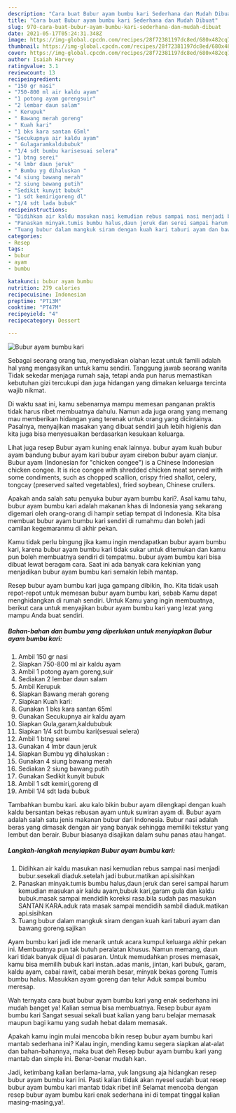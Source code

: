 ```yaml
---
description: "Cara buat Bubur ayam bumbu kari Sederhana dan Mudah Dibuat"
title: "Cara buat Bubur ayam bumbu kari Sederhana dan Mudah Dibuat"
slug: 970-cara-buat-bubur-ayam-bumbu-kari-sederhana-dan-mudah-dibuat
date: 2021-05-17T05:24:31.348Z
image: https://img-global.cpcdn.com/recipes/28f72381197dc8ed/680x482cq70/bubur-ayam-bumbu-kari-foto-resep-utama.jpg
thumbnail: https://img-global.cpcdn.com/recipes/28f72381197dc8ed/680x482cq70/bubur-ayam-bumbu-kari-foto-resep-utama.jpg
cover: https://img-global.cpcdn.com/recipes/28f72381197dc8ed/680x482cq70/bubur-ayam-bumbu-kari-foto-resep-utama.jpg
author: Isaiah Harvey
ratingvalue: 3.1
reviewcount: 13
recipeingredient:
- "150 gr nasi"
- "750-800 ml air kaldu ayam"
- "1 potong ayam gorengsuir"
- "2 lembar daun salam"
- " Kerupuk"
- " Bawang merah goreng"
- " Kuah kari"
- "1 bks kara santan 65ml"
- "Secukupnya air kaldu ayam"
- " Gulagaramkaldububuk"
- "1/4 sdt bumbu karisesuai selera"
- "1 btng serei"
- "4 lmbr daun jeruk"
- " Bumbu yg dihaluskan "
- "4 siung bawang merah"
- "2 siung bawang putih"
- "Sedikit kunyit bubuk"
- "1 sdt kemirigoreng dl"
- "1/4 sdt lada bubuk"
recipeinstructions:
- "Didihkan air kaldu masukan nasi kemudian rebus sampai nasi menjadi bubur.sesekali diaduk.setelah jadi bubur.matikan api.sisihkan"
- "Panaskan minyak.tumis bumbu halus,daun jeruk dan serei sampai harum kemudian masukan air kaldu ayam,bubuk kari,garam gula dan kaldu bubuk.masak sampai mendidih koreksi rasa.bila sudah pas masukan SANTAN KARA.aduk rata masak sampai mendidih sambil diaduk.matikan api.sisihkan"
- "Tuang bubur dalam mangkuk siram dengan kuah kari taburi ayam dan bawang goreng.sajikan"
categories:
- Resep
tags:
- bubur
- ayam
- bumbu

katakunci: bubur ayam bumbu 
nutrition: 279 calories
recipecuisine: Indonesian
preptime: "PT13M"
cooktime: "PT47M"
recipeyield: "4"
recipecategory: Dessert

---
```



![Bubur ayam bumbu kari](https://img-global.cpcdn.com/recipes/28f72381197dc8ed/680x482cq70/bubur-ayam-bumbu-kari-foto-resep-utama.jpg)

Sebagai seorang orang tua, menyediakan olahan lezat untuk famili adalah hal yang mengasyikan untuk kamu sendiri. Tanggung jawab seorang  wanita Tidak sekedar menjaga rumah saja, tetapi anda pun harus memastikan kebutuhan gizi tercukupi dan juga hidangan yang dimakan keluarga tercinta wajib nikmat.

Di waktu  saat ini, kamu sebenarnya mampu memesan panganan praktis tidak harus ribet membuatnya dahulu. Namun ada juga orang yang memang mau memberikan hidangan yang terenak untuk orang yang dicintainya. Pasalnya, menyajikan masakan yang dibuat sendiri jauh lebih higienis dan kita juga bisa menyesuaikan berdasarkan kesukaan keluarga. 

Lihat juga resep Bubur ayam kuning enak lainnya. bubur ayam kuah bubur ayam bandung bubur ayam kari bubur ayam cirebon bubur ayam cianjur. Bubur ayam (Indonesian for &#34;chicken congee&#34;) is a Chinese Indonesian chicken congee. It is rice congee with shredded chicken meat served with some condiments, such as chopped scallion, crispy fried shallot, celery, tongcay (preserved salted vegetables), fried soybean, Chinese crullers.

Apakah anda salah satu penyuka bubur ayam bumbu kari?. Asal kamu tahu, bubur ayam bumbu kari adalah makanan khas di Indonesia yang sekarang digemari oleh orang-orang di hampir setiap tempat di Indonesia. Kita bisa membuat bubur ayam bumbu kari sendiri di rumahmu dan boleh jadi camilan kegemaranmu di akhir pekan.

Kamu tidak perlu bingung jika kamu ingin mendapatkan bubur ayam bumbu kari, karena bubur ayam bumbu kari tidak sukar untuk ditemukan dan kamu pun boleh membuatnya sendiri di tempatmu. bubur ayam bumbu kari bisa dibuat lewat beragam cara. Saat ini ada banyak cara kekinian yang menjadikan bubur ayam bumbu kari semakin lebih mantap.

Resep bubur ayam bumbu kari juga gampang dibikin, lho. Kita tidak usah repot-repot untuk memesan bubur ayam bumbu kari, sebab Kamu dapat menghidangkan di rumah sendiri. Untuk Kamu yang ingin membuatnya, berikut cara untuk menyajikan bubur ayam bumbu kari yang lezat yang mampu Anda buat sendiri.

<!--inarticleads1-->

##### Bahan-bahan dan bumbu yang diperlukan untuk menyiapkan Bubur ayam bumbu kari:

1. Ambil 150 gr nasi
1. Siapkan 750-800 ml air kaldu ayam
1. Ambil 1 potong ayam goreng,suir
1. Sediakan 2 lembar daun salam
1. Ambil  Kerupuk
1. Siapkan  Bawang merah goreng
1. Siapkan  Kuah kari:
1. Gunakan 1 bks kara santan 65ml
1. Gunakan Secukupnya air kaldu ayam
1. Siapkan  Gula,garam,kaldububuk
1. Siapkan 1/4 sdt bumbu kari(sesuai selera)
1. Ambil 1 btng serei
1. Gunakan 4 lmbr daun jeruk
1. Siapkan  Bumbu yg dihaluskan :
1. Gunakan 4 siung bawang merah
1. Sediakan 2 siung bawang putih
1. Gunakan Sedikit kunyit bubuk
1. Ambil 1 sdt kemiri,goreng dl
1. Ambil 1/4 sdt lada bubuk


Tambahkan bumbu kari. aku kalo bikin bubur ayam dilengkapi dengan kuah kaldu bersantan bekas rebusan ayam untuk suwiran ayam di. Bubur ayam adalah salah satu jenis makanan bubur dari Indonesia. Bubur nasi adalah beras yang dimasak dengan air yang banyak sehingga memiliki tekstur yang lembut dan berair. Bubur biasanya disajikan dalam suhu panas atau hangat. 

<!--inarticleads2-->

##### Langkah-langkah menyiapkan Bubur ayam bumbu kari:

1. Didihkan air kaldu masukan nasi kemudian rebus sampai nasi menjadi bubur.sesekali diaduk.setelah jadi bubur.matikan api.sisihkan
1. Panaskan minyak.tumis bumbu halus,daun jeruk dan serei sampai harum kemudian masukan air kaldu ayam,bubuk kari,garam gula dan kaldu bubuk.masak sampai mendidih koreksi rasa.bila sudah pas masukan SANTAN KARA.aduk rata masak sampai mendidih sambil diaduk.matikan api.sisihkan
1. Tuang bubur dalam mangkuk siram dengan kuah kari taburi ayam dan bawang goreng.sajikan


Ayam bumbu kari jadi ide menarik untuk acara kumpul keluarga akhir pekan ini. Membuatnya pun tak butuh peralatan khusus. Namun memang, daun kari tidak banyak dijual di pasaran. Untuk memudahkan proses memasak, kamu bisa memilih bubuk kari instan..adas manis, jintan, kari bubuk, garam, kaldu ayam, cabai rawit, cabai merah besar, minyak bekas goreng Tumis bumbu halus. Masukkan ayam goreng dan telur Aduk sampai bumbu meresap. 

Wah ternyata cara buat bubur ayam bumbu kari yang enak sederhana ini mudah banget ya! Kalian semua bisa membuatnya. Resep bubur ayam bumbu kari Sangat sesuai sekali buat kalian yang baru belajar memasak maupun bagi kamu yang sudah hebat dalam memasak.

Apakah kamu ingin mulai mencoba bikin resep bubur ayam bumbu kari mantab sederhana ini? Kalau ingin, mending kamu segera siapkan alat-alat dan bahan-bahannya, maka buat deh Resep bubur ayam bumbu kari yang mantab dan simple ini. Benar-benar mudah kan. 

Jadi, ketimbang kalian berlama-lama, yuk langsung aja hidangkan resep bubur ayam bumbu kari ini. Pasti kalian tiidak akan nyesel sudah buat resep bubur ayam bumbu kari mantab tidak ribet ini! Selamat mencoba dengan resep bubur ayam bumbu kari enak sederhana ini di tempat tinggal kalian masing-masing,ya!.

